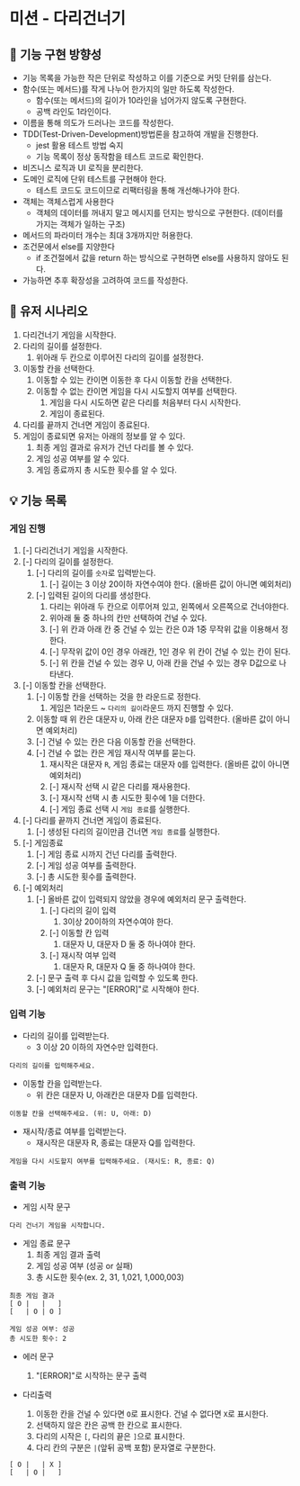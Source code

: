 # 미션 - 다리건너기

## 🤔 기능 구현 방향성

- 기능 목록을 가능한 작은 단위로 작성하고 이를 기준으로 커밋 단위를 삼는다.
- 함수(또는 메서드)를 작게 나누어 한가지의 일만 하도록 작성한다.
  - 함수(또는 메서드)의 길이가 10라인을 넘어가지 않도록 구현한다.
  - 공백 라인도 1라인이다.
- 이름을 통해 의도가 드러나는 코드를 작성한다.
- TDD(Test-Driven-Development)방법론을 참고하여 개발을 진행한다.
  - jest 활용 테스트 방법 숙지
  - 기능 목록이 정상 동작함을 테스트 코드로 확인한다.
- 비즈니스 로직과 UI 로직을 분리한다.
- 도메인 로직에 단위 테스트를 구현해야 한다.
  - 테스트 코드도 코드이므로 리팩터링을 통해 개선해나가야 한다.
- 객체는 객체스럽게 사용한다
  - 객체의 데이터를 꺼내지 말고 메시지를 던지는 방식으로 구현한다. (데이터를 가지는 객체가 일하는 구조)
- 메서드의 파라미터 개수는 최대 3개까지만 허용한다.
- 조건문에서 else를 지양한다
  - if 조건절에서 값을 return 하는 방식으로 구현하면 else를 사용하지 않아도 된다.
- 가능하면 추후 확장성을 고려하여 코드를 작성한다.

## 📝 유저 시나리오

1. 다리건너기 게임을 시작한다.
2. 다리의 길이를 설정한다.
   1. 위아래 두 칸으로 이루어진 다리의 길이를 설정한다.
3. 이동할 칸을 선택한다.
   1. 이동할 수 있는 칸이면 이동한 후 다시 이동할 칸을 선택한다.
   2. 이동할 수 없는 칸이면 게임을 다시 시도할지 여부를 선택한다.
      1. 게임을 다시 시도하면 같은 다리를 처음부터 다시 시작한다.
      2. 게임이 종료된다.
4. 다리를 끝까지 건너면 게임이 종료된다.
5. 게임이 종료되면 유저는 아래의 정보를 알 수 있다.
   1. 최종 게임 결과로 유저가 건넌 다리를 볼 수 있다.
   2. 게임 성공 여부를 알 수 있다.
   3. 게임 종료까지 총 시도한 횟수를 알 수 있다.

## 💡 기능 목록

### 게임 진행
1. [-] 다리건너기 게임을 시작한다.
2. [-] 다리의 길이를 설정한다.
   1. [-] 다리의 길이를 `숫자`로 입력받는다.
      1. [-] 길이는 3 이상 20이하 자연수여야 한다. (올바른 값이 아니면 예외처리)
   2. [-] 입력된 길이의 다리를 생성한다.
      1. 다리는 위아래 두 칸으로 이루어져 있고, 왼쪽에서 오른쪽으로 건너야한다.
      2. 위아래 둘 중 하나의 칸만 선택하여 건널 수 있다.
      3. [-] 위 칸과 아래 칸 중 건널 수 있는 칸은 0과 1중 무작위 값을 이용해서 정한다.
      4. [-] 무작위 값이 0인 경우 아래칸, 1인 경우 위 칸이 건널 수 있는 칸이 된다.
      5. [-] 위 칸을 건널 수 있는 경우 U, 아래 칸을 건널 수 있는 경우 D값으로 나타낸다.
3. [-] 이동할 칸을 선택한다.
   1. [-] 이동할 칸을 선택하는 것을 한 라운드로 정한다.
      1. 게임은 1라운드 ~ `다리의 길이`라운드 까지 진행할 수 있다.
   2. 이동할 때 위 칸은 대문자 `U`, 아래 칸은 대문자 `D`를 입력한다. (올바른 값이 아니면 예외처리)
   3. [-] 건널 수 있는 칸은 다음 이동할 칸을 선택한다.
   4. [-] 건널 수 없는 칸은 게임 재시작 여부를 묻는다.
      1. 재시작은 대문자 `R`, 게임 종료는 대문자 `Q`를 입력한다. (올바른 값이 아니면 예외처리)
      2. [-] 재시작 선택 시 같은 다리를 재사용한다.
      3. [-] 재시작 선택 시 총 시도한 횟수에 1을 더한다.
      4. [-] 게임 종료 선택 시 `게임 종료`를 실행한다.
4. [-] 다리를 끝까지 건너면 게임이 종료된다.
   1. [-] 생성된 다리의 길이만큼 건너면 `게임 종료`를 실행한다.
5. [-] 게임종료
   1. [-] 게임 종료 시까지 건넌 다리를 출력한다.
   2. [-] 게임 성공 여부를 출력한다.
   3. [-] 총 시도한 횟수를 출력한다.
6. [-] 예외처리
   1. [-] 올바른 값이 입력되지 않았을 경우에 예외처리 문구 출력한다.
      1. [-] 다리의 길이 입력
         1. 3이상 20이하의 자연수여야 한다.
      2. [-] 이동할 칸 입력
         1. 대문자 U, 대문자 D 둘 중 하나여야 한다.
      3. [-] 재시작 여부 입력
         1. 대문자 R, 대문자 Q 둘 중 하나여야 한다.
   2. [-] 문구 출력 후 다시 값을 입력할 수 있도록 한다.
   3. [-] 예외처리 문구는 "[ERROR]"로 시작해야 한다.

### 입력 기능
- 다리의 길이를 입력받는다.
   - 3 이상 20 이하의 자연수만 입력한다.
```
다리의 길이를 입력해주세요.
```

- 이동할 칸을 입력받는다.
   - 위 칸은 대문자 U, 아래칸은 대문자 D를 입력한다.
```
이동할 칸을 선택해주세요. (위: U, 아래: D)
```

- 재시작/종료 여부를 입력받는다.
   - 재시작은 대문자 R, 종료는 대문자 Q를 입력한다.
```
게임을 다시 시도할지 여부를 입력해주세요. (재시도: R, 종료: Q)
```

### 출력 기능
- 게임 시작 문구
```
다리 건너기 게임을 시작합니다.
```

- 게임 종료 문구
  1. 최종 게임 결과 출력
  2. 게임 성공 여부 (성공 or 실패)
  3. 총 시도한 횟수(ex. 2, 31, 1,021, 1,000,003)
```
최종 게임 결과
[ O |   |   ]
[   | O | O ]

게임 성공 여부: 성공
총 시도한 횟수: 2
```

- 에러 문구
  1. "[ERROR]"로 시작하는 문구 출력

- 다리출력
  1. 이동한 칸을 건널 수 있다면 `O`로 표시한다. 건널 수 없다면 `X`로 표시한다.
  2. 선택하지 않은 칸은 공백 한 칸으로 표시한다.
  3. 다리의 시작은 `[`, 다리의 끝은 `]`으로 표시한다.
  4. 다리 칸의 구분은 ` | `(앞뒤 공백 포함) 문자열로 구분한다.
```
[ O |   | X ]
[   | O |   ]
```